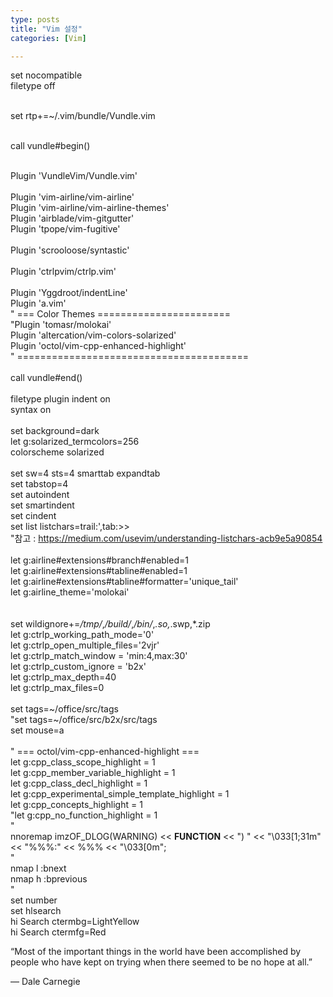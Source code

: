 ```yaml
---
type: posts
title: "Vim 설정"
categories: [Vim]

---
```

<!--snippet-->
<p>
set nocompatible<br>
filetype off<br>
<br>

set rtp+=~/.vim/bundle/Vundle.vim<br>
<br>

call vundle#begin()<br>
<br>

Plugin 'VundleVim/Vundle.vim'<br>
<br>
Plugin 'vim-airline/vim-airline'<br>
Plugin 'vim-airline/vim-airline-themes'<br>
Plugin 'airblade/vim-gitgutter'<br>
Plugin 'tpope/vim-fugitive'<br>
<br>
Plugin 'scrooloose/syntastic'<br>
<br>
Plugin 'ctrlpvim/ctrlp.vim'<br>
<br>
Plugin 'Yggdroot/indentLine'<br>
Plugin 'a.vim'<br>
" === Color Themes =======================<br>
"Plugin 'tomasr/molokai'<br>
Plugin 'altercation/vim-colors-solarized'<br>
Plugin 'octol/vim-cpp-enhanced-highlight'<br>
" ========================================<br>
<br>
call vundle#end()<br>
<br>
filetype plugin indent on<br>
syntax on<br>
<br>
set background=dark<br>
let g:solarized_termcolors=256<br>
colorscheme solarized<br>
<br>
set sw=4 sts=4 smarttab expandtab<br>
set tabstop=4<br>
set autoindent<br>
set smartindent<br>
set cindent<br>
set list listchars=trail:',tab:>><br>
"참고 : https://medium.com/usevim/understanding-listchars-acb9e5a90854<br>
<br>
let g:airline#extensions#branch#enabled=1<br>
let g:airline#extensions#tabline#enabled=1<br>
let g:airline#extensions#tabline#formatter='unique_tail'<br>
let g:airline_theme='molokai'<br>
<br>
<br>
set wildignore+=*/tmp/*,*/build/*,*/bin/*,*.so,*.swp,*.zip<br>
let g:ctrlp_working_path_mode='0'<br>
let g:ctrlp_open_multiple_files='2vjr'<br>
let g:ctrlp_match_window = 'min:4,max:30'<br>
let g:ctrlp_custom_ignore = 'b2x'<br>
let g:ctrlp_max_depth=40<br>
let g:ctrlp_max_files=0<br>
<br>
set tags=~/office/src/tags<br>
"set tags=~/office/src/b2x/src/tags<br>
set mouse=a<br>
<br>
" === octol/vim-cpp-enhanced-highlight ===<br>
let g:cpp_class_scope_highlight = 1<br>
let g:cpp_member_variable_highlight = 1<br>
let g:cpp_class_decl_highlight = 1<br>
let g:cpp_experimental_simple_template_highlight = 1<br>
let g:cpp_concepts_highlight = 1<br>
"let g:cpp_no_function_highlight = 1<br>
"<br>
nnoremap <C-L> i<C-O>mzOF_DLOG(WARNING) << __FUNCTION__ << ") " << "\033[1;31m" << "%%%:" << %%% << "\033[0m";<br>
"<br>
nmap <leader>l :bnext<CR><br>
nmap <leader>h :bprevious<CR><br>
"<br>
set number<br>
set hlsearch<br>
hi Search ctermbg=LightYellow<br>
hi Search ctermfg=Red<br>
</p>

<p class="quotes">
“Most of the important things in the world have been accomplished by people who have kept on trying when there seemed to be no hope at all.” <br>
<div class="quotes__poet">― Dale Carnegie</div>
</p>

